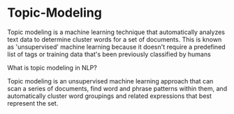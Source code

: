 # Topic-Modeling
Topic modeling is a machine learning technique that automatically analyzes text data to determine cluster words for a set of documents. This is known as 'unsupervised' machine learning because it doesn't require a predefined list of tags or training data that's been previously classified by humans

What is topic modeling in NLP?
 
Topic modeling is an unsupervised machine learning approach that can scan a series of documents, find word and phrase patterns within them, and automatically cluster word groupings and related expressions that best represent the set.
